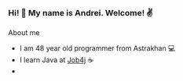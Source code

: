 ### Hi! 👋 My name is Andrei. Welcome! ✌️
About me
- I am 48 year old programmer from Astrakhan 💻
- I learn Java at [Job4j](https://job4j.ru/) ☕
- 
<!--
**andreisemin/andreisemin** is a ✨ _special_ ✨ repository because its `README.md` (this file) appears on your GitHub profile.

Here are some ideas to get you started:

- 🔭 I’m currently working on ...
- 🌱 I’m currently learning ...
- 👯 I’m looking to collaborate on ...
- 🤔 I’m looking for help with ...
- 💬 Ask me about ...
- 📫 How to reach me: ...
- 😄 Pronouns: ...
- ⚡ Fun fact: ...
-->
